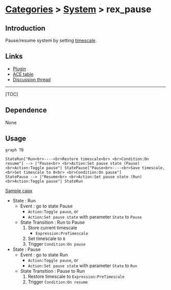 # [Categories](categories.index.html) > [System](system.index.html) > rex_pause

## Introduction

Pause/resume system by setting [timescale](https://www.scirra.com/tutorials/67/delta-time-and-framerate-independence#h2a5).

## Links

- [Plugin](https://dl.dropboxusercontent.com/u/5779181/C2Repo/Zip/plugins/rex_pause.7z)
- [ACE table](https://rexrainbow.github.io/C2RexDoc/c2rexpluginsACE/plugin_rex_pause.html)
- [Discussion thread](https://www.scirra.com/forum/plugin-pause-behavior-pause_t64888)


----

[TOC]

## Dependence

None

## Usage

```mermaid
graph TB

StateRun["Run<br>----<br>Restore timescale<br> <br>Condition:On resume"] --> |"Pause<br> <br>Action:Set pause state (Pause)<br>Action:Toggle pause"| StatePause["Pause<br>----<br>Save timescale,<br>Set timescale to 0<br> <br>Condition:On pause"]
StatePause --> |"Resume<br> <br>Action:Set pause state (Run)<br>Action:Toggle pause"| StateRun
```

[Sample capx](https://onedrive.live.com/redir?resid=7497FD5EC94476E!536&authkey=!AHOh24sxVxcT6VQ&ithint=file%2c.capx)

- State : Run
  - Event : go to state Pause
    - `Action:Toggle pause`, or 
    - `Action:Set pause state` with parameter `State` to `Pause`
  - State Transition : Run to Pause
    1. Store current timescale
       - `Expression:PreTimescale`
    2. Set timescale to `0`
    3. Trigger `Condition:On pause`
- State : Pause
  - Event : go to state Run
    - `Action:Toggle pause`, or 
    - `Action:Set pause state` with parameter `State` to `Run`
  - State Transition : Pause to Run
    1. Restore timescale to `Expression:PreTimescale`
    2. Trigger `Condition:On resume`